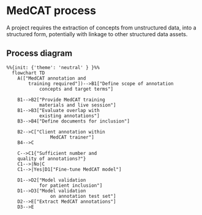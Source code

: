 # MedCAT process

A project requires the extraction of concepts from unstructured data, into a structured form, potentially with linkage to other structured data assets.

## Process diagram

```mermaid
%%{init: {'theme': 'neutral' } }%%
  flowchart TD
    A(["MedCAT annotation and
        training required"])-->B1["Define scope of annotation
            concepts and target terms"]
            
    B1-->B2["Provide MedCAT training 
            materials and live session"]
    B1-->B3["Evaluate overlap with 
            existing annotations"]
    B3-->B4["Define documents for inclusion"]

    B2-->C["Client annotation within 
                MedCAT trainer"]
    B4-->C

    C-->C1{"Sufficient number and 
    quality of annotations?"}
    C1-->|No|C
    C1-->|Yes|D1["Fine-tune MedCAT model"]
    
    D1-->D2["Model validation 
            for patient inclusion"]
    D1-->D3["Model validation
                on annotation test set"]
    D2-->E["Extract MedCAT annotations"]
    D3-->E

```